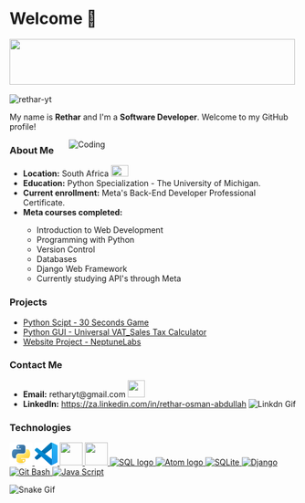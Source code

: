 <!DOCTYPE html>
<html>
<head>
</head>
<body>
<h1>Welcome 👋</h1>
  <p align="left"> <img src="https://miro.medium.com/v2/resize:fit:1400/1*bjxU4SlQTQSmK3Z-UOk0Bg.gif" width="500" height="80" /> </p>
<p align="left"> <img src="https://komarev.com/ghpvc/?username=rethar-yt&label=Profile%20Visits&color=blueviolet&style=flat" alt="rethar-yt" /> </p>
<p>My name is <strong>Rethar</strong> and I'm a <strong>Software Developer</strong>. Welcome to my GitHub profile!</p>
<img align="right" alt="Coding" width="400" src="docs/avento.gif" />
<h3>About Me</h3>
<ul>
  <li><strong>Location:</strong> South Africa <img src="https://1.bp.blogspot.com/-YBhnn5CCTKs/YEOf9vk83pI/AAAAAAAA44o/2-3rbJmPJ1Ubh_ltafYgB2OVksAvTYDOACLcBGAsYHQ/s0/Flag_of_South_Africa.gif" width="30" height="20"/></li>
  <li><strong>Education:</strong> Python Specialization - The University of Michigan.</li>
  <li><strong>Current enrollment:</strong> Meta's Back-End Developer Professional Certificate.</li>
  <li><strong>Meta courses completed:</strong></li>
  <ul>
    <li>Introduction to Web Development</li>
    <li>Programming with Python</li>
    <li>Version Control</li>
    <li>Databases</li>
    <li>Django Web Framework</li>
    <li>Currently studying API's through Meta</li>
  </ul>
</ul>
<h3>Projects</h3>
<ul>
  <li><a href="https://github.com/Rethar-yt/30-Seconds-Board-Game">Python Scipt - 30 Seconds Game</a></li>
  <li><a href="https://github.com/Rethar-yt/Universal-Vat-Calculator">Python GUI - Universal VAT_Sales Tax Calculator</a></li>
  <li><a href="https://github.com/Rethar-yt/rethar-yt.github.io">Website Project - NeptuneLabs</a></li>
  
</ul>
<h3>Contact Me</h3>
<ul>
  <li><strong>Email:</strong> retharyt@gmail.com <img src="https://cdn.dribbble.com/users/4874/screenshots/3074660/gmaildribbble.gif" width="30" height="30"/></li>
  <li><strong>LinkedIn:</strong> <a href="https://za.linkedin.com/in/rethar-osman-abdullah">https://za.linkedin.com/in/rethar-osman-abdullah</a> <img src="https://cliply.co/wp-content/uploads/2021/02/372102050_LINKEDIN_ICON_TRANSPARENT_1080.gif" alt="Linkdn Gif" width="30" height="30" /> </li>
</ul>
<h3>Technologies</h3>
<p>
  <a href="https://www.python.org" target="_blank" rel="noreferrer">
    <img src="https://raw.githubusercontent.com/devicons/devicon/master/icons/python/python-original.svg" alt="python" width="40" height="40"/>
  </a> 
  <a href="https://code.visualstudio.com/" target="_blank" rel="noreferrer">
    <img src="https://github.com/devicons/devicon/blob/master/icons/vscode/vscode-original.svg" alt="Visual Studio Code" width="40" height="40"/>
  </a>
  <a href="https://www.w3schools.com/html/" target="_blank"> <img src="https://upload.wikimedia.org/wikipedia/commons/thumb/6/61/HTML5_logo_and_wordmark.svg/640px-HTML5_logo_and_wordmark.svg.png" width="40" height="40"/>
  </a>
  <a href="https://www.w3schools.com/css/" target="_blank"> <img src="https://upload.wikimedia.org/wikipedia/commons/thumb/d/d5/CSS3_logo_and_wordmark.svg/1452px-CSS3_logo_and_wordmark.svg.png" width="40" height="40">
  </a>
  <a href="https://en.wikipedia.org/wiki/SQL" target="_blank">
    <img src="https://upload.wikimedia.org/wikipedia/commons/thumb/8/87/Sql_data_base_with_logo.png/64px-Sql_data_base_with_logo.png" alt="SQL logo" width="40" height="40">
  </a>
  <a href="https://atom.io/docs/latest/" target="_blank">
    <img src="https://github.com/atom.png" alt="Atom logo" width="40" height="40"/>
  </a>
  <a href="https://www.sqlite.org/">
    <img src="https://www.sqlite.org/images/sqlite370_banner.gif" alt="SQLite" width="40" height="40">
  </a>
<a href="https://www.djangoproject.com/">
    <img src="https://www.djangoproject.com/s/img/logos/django-logo-negative.png" alt="Django" width="40" height="40">
  </a>
  <a href="https://git-scm.com/downloads">
    <img src="https://git-scm.com/images/logos/downloads/Git-Icon-1788C.png" alt="Git Bash" width="40" height="40">
  </a> 
  <a href="https://www.w3schools.com/js/" target="_blank"> <img src="https://upload.wikimedia.org/wikipedia/commons/thumb/6/6a/JavaScript-logo.png/800px-JavaScript-logo.png" alt="Java Script" width="40" height="40"/>
  </a>
</p>
  <p>
  <img src="https://art.pixilart.com/16c3630a9147a08.gif" alt="Snake Gif" width="500" height="80"/>
  </p>
